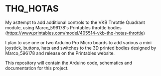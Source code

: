 # THQ_HOTAS
My asttempt to add additional controls to the VKB Throttle Quadrant module, using Marco_596178's Printables throttle bodies (https://www.printables.com/model/405514-vkb-thq-hotas-throttle)

I plan to use one or two Arduino Pro Micro boards to add various a mini joystick, buttons, hats and switches to the 3D printed bodies designed by Marco_596178 and release on the Printables website.

This repository will contain the Arduino code, schematics and documentation for this project.
